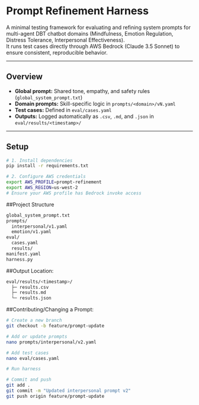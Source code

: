 # Prompt Refinement Harness

A minimal testing framework for evaluating and refining system prompts for multi-agent DBT chatbot domains (Mindfulness, Emotion Regulation, Distress Tolerance, Interpersonal Effectiveness).  
It runs test cases directly through AWS Bedrock (Claude 3.5 Sonnet) to ensure consistent, reproducible behavior.

---

## Overview

- **Global prompt:** Shared tone, empathy, and safety rules (`global_system_prompt.txt`)
- **Domain prompts:** Skill-specific logic in `prompts/<domain>/vN.yaml`
- **Test cases:** Defined in `eval/cases.yaml`
- **Outputs:** Logged automatically as `.csv`, `.md`, and `.json` in `eval/results/<timestamp>/`

---

## Setup

```bash
# 1. Install dependencies
pip install -r requirements.txt 

# 2. Configure AWS credentials
export AWS_PROFILE=prompt-refinement
export AWS_REGION=us-west-2
# Ensure your AWS profile has Bedrock invoke access
```


##Project Structure
 
```bash
global_system_prompt.txt
prompts/
  interpersonal/v1.yaml
  emotion/v1.yaml
eval/
  cases.yaml
  results/
manifest.yaml
harness.py
```

##Output Location:

```bash
eval/results/<timestamp>/
  ├─ results.csv
  ├─ results.md
  └─ results.json
```
##Contributing/Changing a Prompt:
```bash
# Create a new branch
git checkout -b feature/prompt-update

# Add or update prompts
nano prompts/interpersonal/v2.yaml

# Add test cases
nano eval/cases.yaml

# Run harness 

# Commit and push
git add .
git commit -m "Updated interpersonal prompt v2"
git push origin feature/prompt-update
```
